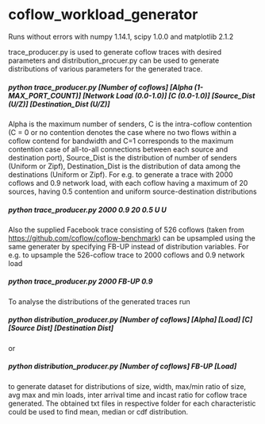 # coflow_workload_generator

Runs without errors with numpy 1.14.1, scipy 1.0.0 and matplotlib 2.1.2 

trace_producer.py is used to generate coflow traces with desired parameters and distribution_procuer.py can be used to generate distributions of various parameters for the generated trace.

##### python trace_producer.py [Number of coflows] [Alpha (1-MAX_PORT_COUNT)] [Network Load (0.0-1.0)] [C (0.0-1.0)] [Source_Dist (U/Z)] [Destination_Dist (U/Z)] 

Alpha is the maximum number of senders, C is the intra-coflow contention (C = 0 or no contention denotes the case where no two flows within a coflow contend for bandwidth and C=1 corresponds to the maximum contention case of all-to-all connections between each source and destination port), Source_Dist is the distribution of number of senders (Uniform or Zipf), Destination_Dist is the distribution of data among the destinations (Uniform or Zipf). For e.g. to generate a trace with 2000 coflows and 0.9 network load, with each coflow having a maximum of 20 sources, having 0.5 contention and uniform source-destination distributions

##### python trace_producer.py 2000 0.9 20 0.5 U U

Also the supplied Facebook trace consisting of 526 coflows (taken from https://github.com/coflow/coflow-benchmark) can be upsampled using the same generater by specifying FB-UP instead of distribution variables. For e.g. to upsample the 526-coflow trace to 2000 coflows and 0.9 network load

##### python trace_producer.py 2000 FB-UP 0.9 

To analyse the distributions of the generated traces run

##### python distribution_producer.py [Number of coflows] [Alpha] [Load] [C] [Source Dist] [Destination Dist]

or

##### python distribution_producer.py [Number of coflows] FB-UP [Load] 

to generate dataset for distributions of size, width, max/min ratio of size, avg max and min loads, inter arrival time and incast ratio for coflow trace generated. The obtained txt files in respective folder for each characteristic could be used to find mean, median or cdf distribution.
